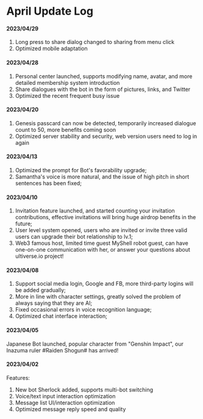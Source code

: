 # April Update Log

#### 2023/04/29

1. Long press to share dialog changed to sharing from menu click
2. Optimized mobile adaptation

#### 2023/04/28

1. Personal center launched, supports modifying name, avatar, and more detailed membership system introduction
2. Share dialogues with the bot in the form of pictures, links, and Twitter
3. Optimized the recent frequent busy issue

#### 2023/04/20

1. Genesis passcard can now be detected, temporarily increased dialogue count to 50, more benefits coming soon
2. Optimized server stability and security, web version users need to log in again

#### 2023/04/13

1. Optimized the prompt for Bot's favorability upgrade;
2. Samantha's voice is more natural, and the issue of high pitch in short sentences has been fixed;

#### 2023/04/10

1. Invitation feature launched, and started counting your invitation contributions, effective invitations will bring huge airdrop benefits in the future;
2. User level system opened, users who are invited or invite three valid users can upgrade their bot relationship to lv.1;
3. Web3 famous host, limited time guest MyShell robot guest, can have one-on-one communication with her, or answer your questions about ultiverse.io project!

#### 2023/04/08

1. Support social media login, Google and FB, more third-party logins will be added gradually;
2. More in line with character settings, greatly solved the problem of always saying that they are AI;
3. Fixed occasional errors in voice recognition language;
4. Optimized chat interface interaction;

#### 2023/04/05

Japanese Bot launched, popular character from "Genshin Impact", our Inazuma ruler #Raiden Shogun# has arrived!

#### 2023/04/02

Features:

1. New bot Sherlock added, supports multi-bot switching
2. Voice/text input interaction optimization
3. Message list UI/interaction optimization
4. Optimized message reply speed and quality